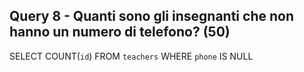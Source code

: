 ## Query 8 - Quanti sono gli insegnanti che non hanno un numero di telefono? (50)

SELECT COUNT(`id`)
FROM `teachers`
WHERE `phone` IS NULL